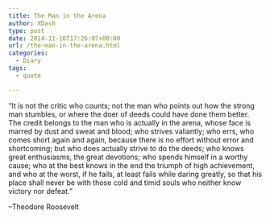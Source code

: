 ```yaml
---
title: The Man in the Arena
author: XDash
type: post
date: 2014-11-16T17:26:07+00:00
url: /the-man-in-the-arena.html
categories:
  - Diary
tags:
  - quote

---
```

&#8220;It is not the critic who counts; not the man who points out how the strong man stumbles, or where the doer of deeds could have done them better. The credit belongs to the man who is actually in the arena, whose face is marred by dust and sweat and blood; who strives valiantly; who errs, who comes short again and again, because there is no effort without error and shortcoming; but who does actually strive to do the deeds; who knows great enthusiasms, the great devotions; who spends himself in a worthy cause; who at the best knows in the end the triumph of high achievement, and who at the worst, if he fails, at least fails while daring greatly, so that his place shall never be with those cold and timid souls who neither know victory nor defeat.&#8221;

&#8211;Theodore Roosevelt